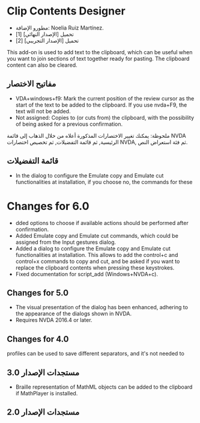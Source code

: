 # Clip Contents Designer #

*	مطورو الإضافة: Noelia Ruiz Martínez.
*	تحميل [الإصدار النهائي] [1]
*	تحميل [الإصدار التجريبي] [2]

This add-on is used to add text to the clipboard, which can be useful when
you want to join sections of text together ready for pasting.  The clipboard
content can also be cleared.

## مفاتيح الاختصار ##

* VDA+windows+f9: Mark the current position of the review cursor as the start of the text to be added to the clipboard. If you use nvda+F9, the text will not be added.
* Not assigned: Copies to (or cuts from) the clipboard, with the possibility of being asked for a previous confirmation.

ملحوظة: يمكنك تغيير الاختصارات المذكورة أعلاه من خلال الذهاب إلى قائمة NVDA
الرئيسية, ثم قائمة التفضيلات, ثم تخصيص اختصارات NVDA, ثم فئة استعراض النص.

## قائمة التفضيلات ##

* In the dialog to configure the Emulate copy and Emulate cut
  functionalities at installation, if you choose no, the commands for these





# Changes for 6.0

* dded options to choose if available actions should be performed after confirmation.
*	Added Emulate copy and Emulate cut commands, which could be assigned from the Input gestures dialog.
* Added a dialog to configure the Emulate copy and Emulate cut functionalities at installation. This allows to add the control+c and control+x commands to copy and cut, and be asked if you want to replace the clipboard contents when pressing these keystrokes.
*	Fixed documentation for script_add (Windows+NVDA+c).

## Changes for 5.0 ##

*	The visual presentation of the dialog has been enhanced, adhering to the
  appearance of the dialogs shown in NVDA.
*	Requires NVDA 2016.4 or later.

## Changes for 4.0 ##

  profiles can be used to save different separators, and it's not needed to

## مستجدات الإصدار 3.0 ##

*	Braille representation of MathML objects can be added to the clipboard if
  MathPlayer is installed.

## مستجدات الإصدار 2.0 ##
